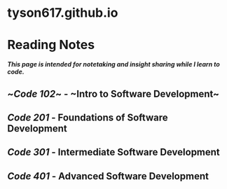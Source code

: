 # tyson617.github.io
# Reading Notes
  ***This page is intended for notetaking and insight sharing while I learn to code.***

## ~_Code 102_~ - ~**Intro to Software Development**~

## _Code 201_ - **Foundations of Software Development**

## _Code 301_ - **Intermediate Software Development**

## _Code 401_ - **Advanced Software Development**
